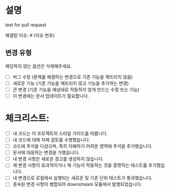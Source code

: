 # 설명

test for pull request

해결된 이슈: # (이슈 번호)

## 변경 유형

해당하지 않는 옵션은 삭제해주세요.

- [ ] 버그 수정 (문제를 해결하는 변경으로 기존 기능을 깨뜨리지 않음)
- [ ] 새로운 기능 (기존 기능을 깨뜨리지 않고 기능을 추가하는 변경)
- [ ] 큰 변경 (기존 기능을 예상대로 작동하지 않게 만드는 수정 또는 기능)
- [ ] 이 변경에는 문서 업데이트가 필요합니다.

# 체크리스트:

- [ ] 내 코드는 이 프로젝트의 스타일 가이드를 따릅니다.
- [ ] 내 코드에 대해 자체 검토를 수행했습니다.
- [ ] 코드에 주석을 다셨으며, 특히 이해하기 어려운 영역에 주석을 추가했습니다.
- [ ] 문서에 대응하는 변경을 가했습니다.
- [ ] 내 변경 사항은 새로운 경고를 생성하지 않습니다.
- [ ] 제 변경 사항이 효과적이거나 제 기능이 작동하는 것을 증명하는 테스트를 추가했습니다.
- [ ] 내 변경으로 로컬에서 실행되는 새로운 및 기존 단위 테스트가 통과했습니다.
- [ ] 종속된 변경 사항이 병합되어 downstream 모듈에서 발행되었습니다.
